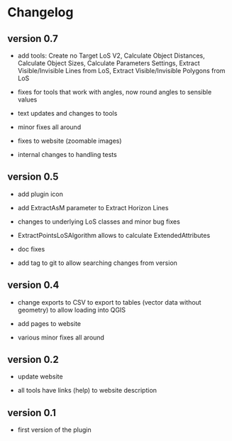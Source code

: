 # Changelog

## version 0.7

- add tools: Create no Target LoS V2, Calculate Object Distances, Calculate Object Sizes, Calculate Parameters Settings, Extract Visible/Invisible Lines from LoS, Extract Visible/Invisible Polygons from LoS

- fixes for tools that work with angles, now round angles to sensible values

- text updates and changes to tools

- minor fixes all around

- fixes to website (zoomable images)

- internal changes to handling tests  

## version 0.5

- add plugin icon

- add ExtractAsM parameter to Extract Horizon Lines

- changes to underlying LoS classes and minor bug fixes

- ExtractPointsLoSAlgorithm allows to calculate ExtendedAttributes

- doc fixes

- add tag to git to allow searching changes from version

## version 0.4

- change exports to CSV to export to tables (vector data without geometry) to allow loading into QGIS

- add pages to website

- various minor fixes all around

## version 0.2

- update website

- all tools have links (help) to website description

## version 0.1

- first version of the plugin